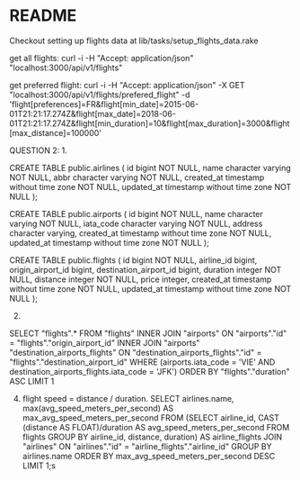 # README

Checkout setting up flights data at lib/tasks/setup_flights_data.rake

get all flights:
curl -i -H "Accept: application/json" "localhost:3000/api/v1/flights"


get preferred flight:
curl -i -H "Accept: application/json"  -X GET "localhost:3000/api/v1/flights/prefered_flight" -d 'flight[preferences]=FR&flight[min_date]=2015-06-01T21:21:17.274Z&flight[max_date]=2018-06-01T21:21:17.274Z&flight[min_duration]=10&flight[max_duration]=3000&flight[max_distance]=100000'



QUESTION 2:
1.

CREATE TABLE public.airlines (
    id bigint NOT NULL,
    name character varying NOT NULL,
    abbr character varying NOT NULL,
    created_at timestamp without time zone NOT NULL,
    updated_at timestamp without time zone NOT NULL
);

CREATE TABLE public.airports (
    id bigint NOT NULL,
    name character varying NOT NULL,
    iata_code character varying NOT NULL,
    address character varying,
    created_at timestamp without time zone NOT NULL,
    updated_at timestamp without time zone NOT NULL
);

CREATE TABLE public.flights (
    id bigint NOT NULL,
    airline_id bigint,
    origin_airport_id bigint,
    destination_airport_id bigint,
    duration integer NOT NULL,
    distance integer NOT NULL,
    price integer,
    created_at timestamp without time zone NOT NULL,
    updated_at timestamp without time zone NOT NULL
);

2.
SELECT "flights".*
FROM "flights"
INNER JOIN "airports" ON "airports"."id" = "flights"."origin_airport_id"
INNER JOIN "airports" "destination_airports_flights" ON "destination_airports_flights"."id" = "flights"."destination_airport_id"
WHERE (airports.iata_code = 'VIE'
       AND destination_airports_flights.iata_code = 'JFK')
ORDER BY "flights"."duration" ASC
LIMIT 1

4. flight speed = distance / duration.
SELECT airlines.name,
       max(avg_speed_meters_per_second) AS max_avg_speed_meters_per_second
FROM
  (SELECT airline_id,
          CAST (distance AS FLOAT)/duration AS avg_speed_meters_per_second
   FROM flights
   GROUP BY airline_id,
            distance,
            duration) AS airline_flights
JOIN "airlines" ON "airlines"."id" = "airline_flights"."airline_id"
GROUP BY airlines.name
ORDER BY max_avg_speed_meters_per_second DESC
LIMIT 1;s
